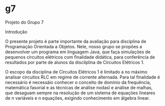 # g7
Projeto do Grupo 7

Introdução

O presente projeto é parte importante da avaliação para disciplina de
Programação Orientada a Objetos. Nele, nosso grupo se propôes a desenvolver
um programa em linguagem Java, que faça simulações de pequenos circuitos
elétricos com finalidade didática, para conferência de resultados por parte
de alunos da discilplina de Circuitos Elétricos 1.

O escopo da disciplina de Circuitos Elétricos 1 é limitado a no máximo
analisar circuitos RLC em regime de corrente alternada. Para tal finalidade
é necessário é necessáio conhecer o conceito de domínio da frequência,
matemática fasorial e as técnicas de análise nodasl e análise de malhas,
que desaguam sempre na resolução de um sistema de equações lineares de n
variáveis e n equações, exigindo conhecimento em álgebra linear.
